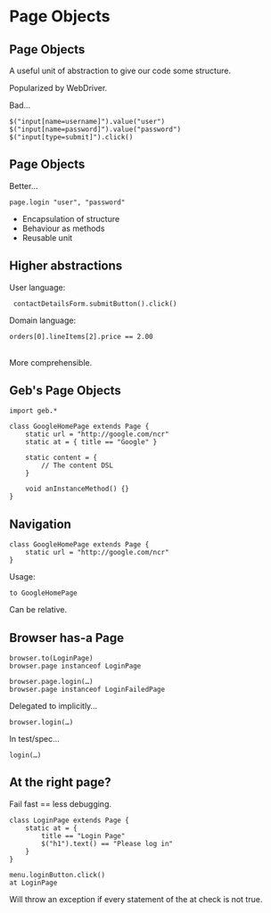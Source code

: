 # Page Objects

## Page Objects

A useful unit of abstraction to give our code some structure.

Popularized by WebDriver.

Bad…

    $("input[name=username]").value("user")
    $("input[name=password]").value("password")
    $("input[type=submit]").click()

## Page Objects

Better…

    page.login "user", "password"

* Encapsulation of structure
* Behaviour as methods
* Reusable unit 
    
## Higher abstractions

User language:

     contactDetailsForm.submitButton().click()

Domain language:

    orders[0].lineItems[2].price == 2.00
    
    
<br />More comprehensible.

## Geb's Page Objects

    import geb.*

    class GoogleHomePage extends Page {
        static url = "http://google.com/ncr"
        static at = { title == "Google" }
        
        static content = {
            // The content DSL
        }
        
        void anInstanceMethod() {}
    }

## Navigation

    class GoogleHomePage extends Page {
        static url = "http://google.com/ncr"
    }

Usage:

    to GoogleHomePage

Can be relative.

## Browser has-a Page

    browser.to(LoginPage)
    browser.page instanceof LoginPage
    
    browser.page.login(…)
    browser.page instanceof LoginFailedPage

Delegated to implicitly…

    browser.login(…)    

In test/spec…

    login(…)

## At the right page?

Fail fast == less debugging.

    class LoginPage extends Page {
        static at = { 
            title == "Login Page"
            $("h1").text() == "Please log in" 
        }
    }

<!-- -->

    menu.loginButton.click()
    at LoginPage

Will throw an exception if every statement of the at check is not true.
